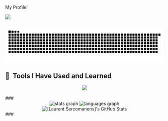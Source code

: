 <p align="left">My Profile!</p>
<img src="https://capsule-render.vercel.app/api?type=waving&color=gradient&height=300&section=header&text=My%Profile%20&fontSize=90" />

###
<img src="https://raw.githubusercontent.com/sercomanens/sercomanens/output/snake.svg" alt="Snake animation" />

###

<h2> 🚀 &nbsp;Tools I Have Used and Learned</h2>
<p align="left">
<p align="center">
  <a href="https://skillicons.dev">
    <img src="https://skillicons.dev/icons?i=git,github,css,docker,html,vscode,ruby,rails,javascript,bootstrap,postgresql,tailwind,heroku" />
  </a>
</p>
###

<div align="center">
  <img src="https://github-readme-stats.vercel.app/api?username=sercomanens&hide_title=false&hide_rank=false&show_icons=true&include_all_commits=true&count_private=true&disable_animations=false&theme=dracula&locale=en&hide_border=false&order=1" height="150" alt="stats graph"  />
  <img src="https://github-readme-stats.vercel.app/api/top-langs?username=sercomanens&locale=en&hide_title=false&layout=compact&card_width=320&langs_count=5&theme=dracula&hide_border=false&order=2" height="150" alt="languages graph"  />
</div>


<div align="center">
    <img src="https://github-profile-summary-cards.vercel.app/api/cards/profile-details?username=[sercomanens]&theme=github_dark" alt="[Laurent Sercomanens]'s GitHub Stats"/>
</div>
###
